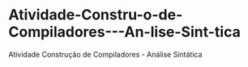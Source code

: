 # Atividade-Constru-o-de-Compiladores---An-lise-Sint-tica
Atividade Construção de Compiladores - Análise Sintática
